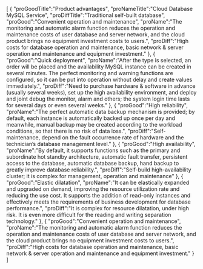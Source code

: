 [
	{
		"proGoodTitle":"Product advantages",
		"proNameTitle":"Cloud Database MySQL Service",
		"proDiffTitle":"Traditional self-built database",
		"proGood":"Convenient operation and maintenance",
		"proName":"The monitoring and automatic alarm function reduces the operation and maintenance costs of user database and server network, and the cloud product brings no equipment investment costs to users.",
		"proDiff":"High costs for database operation and maintenance, basic network & server operation and maintenance and equipment investment."
	},
	{
		"proGood":"Quick deployment",
		"proName":"After the type is selected, an order will be placed and the availability MySQL instance can be created in several minutes. The perfect monitoring and warning functions are configured, so it can be put into operation without delay and create values immediately.",
		"proDiff":"Need to purchase hardware & software in advance (usually several weeks), set up the high availability environment, and deploy and joint debug the monitor, alarm and others; the system login time lasts for several days or even several weeks."
	},
	{
		"proGood":"High reliability",
		"proName":"The perfect automatic data backup mechanism is provided; by default, each instance is automatically backed up once per day and meanwhile, manual backup may be created according to the workload conditions, so that there is no risk of data loss.",
		"proDiff":"Self-maintenance, depend on the fault occurrence rate of hardware and the technician’s database management level."
	},
	{
		"proGood":"High availability",
		"proName":"By default, it supports functions such as the primary and subordinate hot standby architecture, automatic fault transfer, persistent access to the database, automatic database backup, hand backup to greatly improve database reliability.",
		"proDiff":"Self-build high-availability cluster; it is complex for management, operation and maintenance"
	},
	{
		"proGood":"Elastic dilatation",
		"proName":"It can be elastically expanded and upgraded on demand, improving the resource utilization rate and reducing the use cost. It supports the addition of read-only instances and effectively meets the requirements of business development for database performance.",
		"proDiff":"It is complex for resource dilatation, under high risk. It is even more difficult for the reading and writing separation technology."
	},
	{
		"proGood":"Convenient operation and maintenance",
		"proName":"The monitoring and automatic alarm function reduces the operation and maintenance costs of user database and server network, and the cloud product brings no equipment investment costs to users.",
		"proDiff":"High costs for database operation and maintenance, basic network & server operation and maintenance and equipment investment."
	}
]